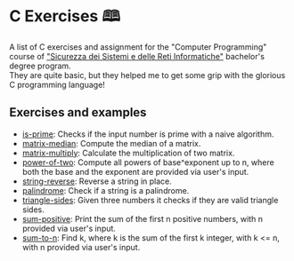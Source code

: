 # C Exercises 🕮

A list of C exercises and assignment for the "Computer Programming" course of 
["Sicurezza dei Sistemi e delle Reti Informatiche"](http://sicurezzaonline.di.unimi.it/) bachelor's degree program.  
They are quite basic, but they helped me to get some grip with the glorious C programming language!  

## Exercises and examples

- [is-prime](./is-prime.c): Checks if the input number is prime with a naive algorithm.
- [matrix-median](./matrix-median.c): Compute the median of a matrix.
- [matrix-multiply](./matrix-multiply.c): Calculate the multiplication of two matrix.
- [power-of-two](./power-of-two.c): Compute all powers of base^exponent up to n, where both the base and the exponent are provided via user's input.
- [string-reverse](./string-reverse.c): Reverse a string in place.
- [palindrome](./palindrome.c): Check if a string is a palindrome.
- [triangle-sides](./triangle-sides.c): Given three numbers it checks if they are valid triangle sides.
- [sum-positive](./sum-positive-n.c): Print the sum of the first n positive numbers, with n provided via user's input.
- [sum-to-n](./sum-to-n.c): Find k, where k is the sum of the first k integer, with k <= n, with n provided via user's input.